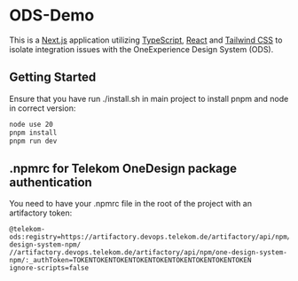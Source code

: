 # ODS-Demo

This is a [Next.js](https://nextjs.org) application utilizing [TypeScript](https://www.typescriptlang.org), 
[React](https://reactjs.org) and [Tailwind CSS](https://tailwindcss.com) to isolate integration issues
with the OneExperience Design System (ODS).



## Getting Started

Ensure that you have run ./install.sh in main project to install pnpm and node in correct version:

```bash
node use 20
pnpm install
pnpm run dev
```

## .npmrc for Telekom OneDesign package authentication

You need to have your .npmrc file in the root of the project with an artifactory token:

```text
@telekom-ods:registry=https://artifactory.devops.telekom.de/artifactory/api/npm/one-design-system-npm/
//artifactory.devops.telekom.de/artifactory/api/npm/one-design-system-npm/:_authToken=TOKENTOKENTOKENTOKENTOKENTOKENTOKENTOKENTOKEN
ignore-scripts=false
```

